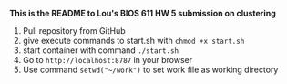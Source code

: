 **This is the README to Lou's BIOS 611 HW 5 submission on clustering**

1. Pull repository from GitHub
2. give execute commands to start.sh with ```chmod +x start.sh```
3. start container with command ```./start.sh```
4. Go to ```http://localhost:8787``` in your browser
5. Use command ```setwd("~/work")``` to set work file as working directory